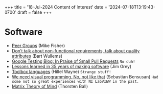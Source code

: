 +++
title = '18-Jul-2024 Content of Interest'
date = '2024-07-18T13:19:43-0700'
draft = false
+++


# Software

-   [Peer Groups](https://mikefisher.substack.com/p/peer-groups) (Mike Fisher)
-   [Don’t talk about non-functional requirements, talk about quality attributes](https://bartwullems.blogspot.com/2024/07/dont-talk-about-non-functional.html) (Bart Wullems)
-   [Google Testing Blog: In Praise of Small Pull Requests](https://testing.googleblog.com/2024/07/in-praise-of-small-pull-requests.html) `No duh!`
-   [Lessons learned in 35 years of making software](https://dev.jimgrey.net/2024/07/03/lessons-learned-in-35-years-of-making-software/)
    (Jim Grey)
-   [Toolbox languages](https://www.hillelwayne.com/post/toolbox-languages/)
    (Hillel Wayne) `Strange stuff!`
-   [We need visual programming. No, not like that](https://blog.sbensu.com/posts/demand-for-visual-programming/)
    (Sebastian Bensusan) `Had some not so great experiences with NI LabVIEW in the past.`
-   [Matrix Theory of Mind](https://registerspill.thorstenball.com/p/matrix-theory-of-mind) (Thorsten Ball)

